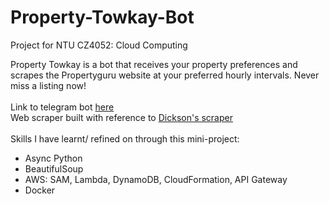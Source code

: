 # Property-Towkay-Bot

Project for NTU CZ4052: Cloud Computing

Property Towkay is a bot that receives your property preferences and scrapes the Propertyguru website at your preferred hourly intervals. Never miss a listing now!<br />
<br />
Link to telegram bot [here](https://t.me/property_towkay_bot)<br />
Web scraper built with reference to [Dickson's scraper](https://github.com/DicksonC96/PropertyGuru-Scraper)<br /><br />
Skills I have learnt/ refined on through this mini-project:

- Async Python
- BeautifulSoup
- AWS: SAM, Lambda, DynamoDB, CloudFormation, API Gateway
- Docker
